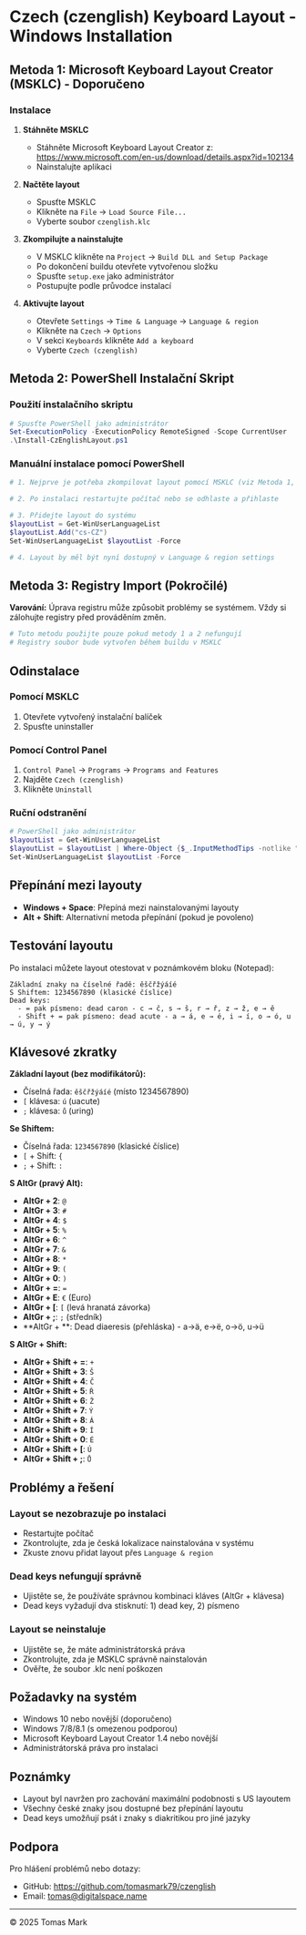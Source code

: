 # Czech (czenglish) Keyboard Layout - Windows Installation

## Metoda 1: Microsoft Keyboard Layout Creator (MSKLC) - Doporučeno

### Instalace

1. **Stáhněte MSKLC**
   - Stáhněte Microsoft Keyboard Layout Creator z: https://www.microsoft.com/en-us/download/details.aspx?id=102134
   - Nainstalujte aplikaci

2. **Načtěte layout**
   - Spusťte MSKLC
   - Klikněte na `File` → `Load Source File...`
   - Vyberte soubor `czenglish.klc`

3. **Zkompilujte a nainstalujte**
   - V MSKLC klikněte na `Project` → `Build DLL and Setup Package`
   - Po dokončení buildu otevřete vytvořenou složku
   - Spusťte `setup.exe` jako administrátor
   - Postupujte podle průvodce instalací

4. **Aktivujte layout**
   - Otevřete `Settings` → `Time & Language` → `Language & region`
   - Klikněte na `Czech` → `Options`
   - V sekci `Keyboards` klikněte `Add a keyboard`
   - Vyberte `Czech (czenglish)`

## Metoda 2: PowerShell Instalační Skript

### Použití instalačního skriptu

```powershell
# Spusťte PowerShell jako administrátor
Set-ExecutionPolicy -ExecutionPolicy RemoteSigned -Scope CurrentUser
.\Install-CzEnglishLayout.ps1
```

### Manuální instalace pomocí PowerShell

```powershell
# 1. Nejprve je potřeba zkompilovat layout pomocí MSKLC (viz Metoda 1, krok 1-3)

# 2. Po instalaci restartujte počítač nebo se odhlaste a přihlaste

# 3. Přidejte layout do systému
$layoutList = Get-WinUserLanguageList
$layoutList.Add("cs-CZ")
Set-WinUserLanguageList $layoutList -Force

# 4. Layout by měl být nyní dostupný v Language & region settings
```

## Metoda 3: Registry Import (Pokročilé)

**Varování:** Úprava registru může způsobit problémy se systémem. Vždy si zálohujte registry před prováděním změn.

```powershell
# Tuto metodu použijte pouze pokud metody 1 a 2 nefungují
# Registry soubor bude vytvořen během buildu v MSKLC
```

## Odinstalace

### Pomocí MSKLC
1. Otevřete vytvořený instalační balíček
2. Spusťte uninstaller

### Pomocí Control Panel
1. `Control Panel` → `Programs` → `Programs and Features`
2. Najděte `Czech (czenglish)`
3. Klikněte `Uninstall`

### Ruční odstranění
```powershell
# PowerShell jako administrátor
$layoutList = Get-WinUserLanguageList
$layoutList = $layoutList | Where-Object {$_.InputMethodTips -notlike "*czenglish*"}
Set-WinUserLanguageList $layoutList -Force
```

## Přepínání mezi layouty

- **Windows + Space**: Přepíná mezi nainstalovanými layouty
- **Alt + Shift**: Alternativní metoda přepínání (pokud je povoleno)

## Testování layoutu

Po instalaci můžete layout otestovat v poznámkovém bloku (Notepad):

```
Základní znaky na číselné řadě: ěščřžýáíé
S Shiftem: 1234567890 (klasické číslice)
Dead keys: 
  - = pak písmeno: dead caron - c → č, s → š, r → ř, z → ž, e → ě
  - Shift + = pak písmeno: dead acute - a → á, e → é, i → í, o → ó, u → ú, y → ý
```

## Klávesové zkratky

**Základní layout (bez modifikátorů):**
- Číselná řada: `ěščřžýáíé` (místo 1234567890)
- `[` klávesa: `ú` (uacute)
- `;` klávesa: `ů` (uring)

**Se Shiftem:**
- Číselná řada: `1234567890` (klasické číslice)
- `[` + Shift: `{`
- `;` + Shift: `:`

**S AltGr (pravý Alt):**
- **AltGr + 2**: `@`
- **AltGr + 3**: `#`
- **AltGr + 4**: `$`
- **AltGr + 5**: `%`
- **AltGr + 6**: `^`
- **AltGr + 7**: `&`
- **AltGr + 8**: `*`
- **AltGr + 9**: `(`
- **AltGr + 0**: `)`
- **AltGr + =**: `=`
- **AltGr + E**: `€` (Euro)
- **AltGr + [**: `[` (levá hranatá závorka)
- **AltGr + ;**: `;` (středník)
- **AltGr + \**: Dead diaeresis (přehláska) - a→ä, e→ë, o→ö, u→ü

**S AltGr + Shift:**
- **AltGr + Shift + =**: `+`
- **AltGr + Shift + 3**: `Š`
- **AltGr + Shift + 4**: `Č`
- **AltGr + Shift + 5**: `Ř`
- **AltGr + Shift + 6**: `Ž`
- **AltGr + Shift + 7**: `Ý`
- **AltGr + Shift + 8**: `Á`
- **AltGr + Shift + 9**: `Í`
- **AltGr + Shift + 0**: `É`
- **AltGr + Shift + [**: `Ú`
- **AltGr + Shift + ;**: `Ů`

## Problémy a řešení

### Layout se nezobrazuje po instalaci
- Restartujte počítač
- Zkontrolujte, zda je česká lokalizace nainstalována v systému
- Zkuste znovu přidat layout přes `Language & region`

### Dead keys nefungují správně
- Ujistěte se, že používáte správnou kombinaci kláves (AltGr + klávesa)
- Dead keys vyžadují dva stisknutí: 1) dead key, 2) písmeno

### Layout se neinstaluje
- Ujistěte se, že máte administrátorská práva
- Zkontrolujte, zda je MSKLC správně nainstalován
- Ověřte, že soubor .klc není poškozen

## Požadavky na systém

- Windows 10 nebo novější (doporučeno)
- Windows 7/8/8.1 (s omezenou podporou)
- Microsoft Keyboard Layout Creator 1.4 nebo novější
- Administrátorská práva pro instalaci

## Poznámky

- Layout byl navržen pro zachování maximální podobnosti s US layoutem
- Všechny české znaky jsou dostupné bez přepínání layoutu
- Dead keys umožňují psát i znaky s diakritikou pro jiné jazyky

## Podpora

Pro hlášení problémů nebo dotazy:
- GitHub: https://github.com/tomasmark79/czenglish
- Email: tomas@digitalspace.name

---

© 2025 Tomas Mark
